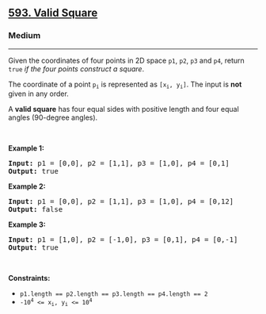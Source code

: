 <h2><a href="https://leetcode.com/problems/valid-square">593. Valid Square</a></h2><h3>Medium</h3><hr><p>Given the coordinates of four points in 2D space <code>p1</code>, <code>p2</code>, <code>p3</code> and <code>p4</code>, return <code>true</code> <em>if the four points construct a square</em>.</p>

<p>The coordinate of a point <code>p<sub>i</sub></code> is represented as <code>[x<sub>i</sub>, y<sub>i</sub>]</code>. The input is <strong>not</strong> given in any order.</p>

<p>A <strong>valid square</strong> has four equal sides with positive length and four equal angles (90-degree angles).</p>

<p>&nbsp;</p>
<p><strong class="example">Example 1:</strong></p>

<pre>
<strong>Input:</strong> p1 = [0,0], p2 = [1,1], p3 = [1,0], p4 = [0,1]
<strong>Output:</strong> true
</pre>

<p><strong class="example">Example 2:</strong></p>

<pre>
<strong>Input:</strong> p1 = [0,0], p2 = [1,1], p3 = [1,0], p4 = [0,12]
<strong>Output:</strong> false
</pre>

<p><strong class="example">Example 3:</strong></p>

<pre>
<strong>Input:</strong> p1 = [1,0], p2 = [-1,0], p3 = [0,1], p4 = [0,-1]
<strong>Output:</strong> true
</pre>

<p>&nbsp;</p>
<p><strong>Constraints:</strong></p>

<ul>
	<li><code>p1.length == p2.length == p3.length == p4.length == 2</code></li>
	<li><code>-10<sup>4</sup> &lt;= x<sub>i</sub>, y<sub>i</sub> &lt;= 10<sup>4</sup></code></li>
</ul>
